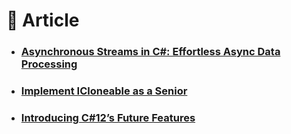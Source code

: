 # :orange_book: Article

- ### [Asynchronous Streams in C#: Effortless Async Data Processing](https://devedium.com/asynchronous-streams-in-c-effortless-async-data-processing-d1cd5d5ed6f6)

- ### [Implement ICloneable as a Senior](https://medium.com/@iamprovidence/implement-icloneable-as-a-senior-327f31de5f25)
- ### [Introducing C#12’s Future Features](https://medium.com/young-coder/introducing-c-12s-future-features-dba08439c92e)
